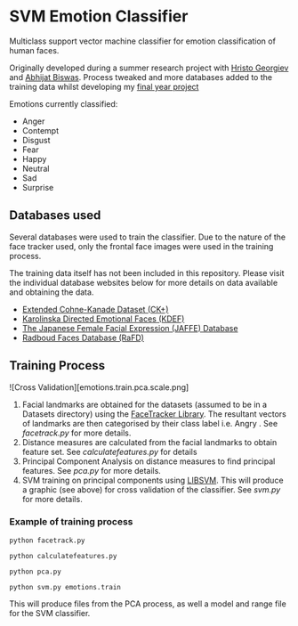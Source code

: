 # SVM Emotion Classifier 
Multiclass support vector machine classifier for emotion classification of human faces. 

Originally developed during a summer research project with [Hristo Georgiev](https://github.com/hristogg1) and [Abhijat Biswas](https://github.com/ajdroid). Process tweaked and more databases added to the training data whilst developing my [final year project](https://github.com/mrhysjones/emotive-web) 

Emotions currently classified:
- Anger 
- Contempt
- Disgust
- Fear
- Happy
- Neutral
- Sad
- Surprise

## Databases used
Several databases were used to train the classifier. Due to the nature of the face tracker used, only the frontal face images were used in the training process. 

The training data itself has not been included in this repository. Please visit the individual database websites below for more details on data available and obtaining the data.

- [Extended Cohne-Kanade Dataset (CK+)](http://www.pitt.edu/~emotion/ck-spread.htm)
- [Karolinska Directed Emotional Faces (KDEF)](http://www.emotionlab.se/resources/kdef)
- [The Japanese Female Facial Expression (JAFFE) Database](http://www.kasrl.org/jaffe.html)
- [Radboud Faces Database (RaFD)](http://www.socsci.ru.nl:8180/RaFD2/RaFD?p=main)

## Training Process
![Cross Validation][emotions.train.pca.scale.png]

1. Facial landmarks are obtained for the datasets (assumed to be in a Datasets directory) using the [FaceTracker Library](https://github.com/kylemcdonald/FaceTracker). The resultant vectors of landmarks are then categorised by their class label i.e. Angry . See *facetrack.py* for more details. 
2. Distance measures are calculated from the facial landmarks to obtain feature set. See *calculatefeatures.py* for details
3. Principal Component Analysis on distance measures to find principal features. See *pca.py* for more details. 
4. SVM training on principal components using [LIBSVM](https://www.csie.ntu.edu.tw/~cjlin/libsvm/). This will produce a graphic (see above) for cross validation of the classifier. See *svm.py* for more details.

### Example of training process
<p><code>python facetrack.py</code></p>
<p><code>python calculatefeatures.py</code></p>
<p><code>python pca.py</code></p>
<p><code>python svm.py emotions.train</code></p>

This will produce files from the PCA process, as well a model and range file for the SVM classifier. 

